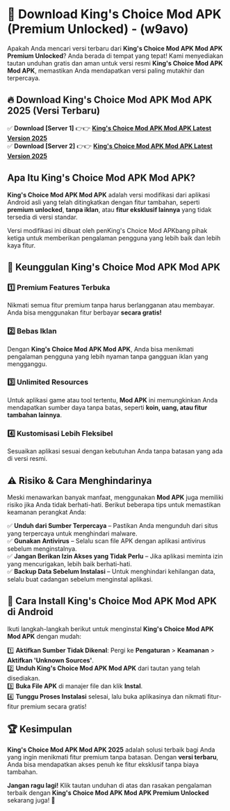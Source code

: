 

# 🎯 Download King's Choice Mod APK (Premium Unlocked) -  (w9avo) 

Apakah Anda mencari versi terbaru dari **King's Choice Mod APK Mod APK Premium Unlocked**? Anda berada di tempat yang tepat! Kami menyediakan tautan unduhan gratis dan aman untuk versi resmi **King's Choice Mod APK Mod APK**, memastikan Anda mendapatkan versi paling mutakhir dan terpercaya.

## 🔥 Download King's Choice Mod APK Mod APK 2025 (Versi Terbaru)

✅ **Download [Server 1]** 👉👉 [**King's Choice Mod APK Mod APK Latest Version 2025**](https://apkcomod.com?title=King's_Choice_Mod_APK)  
✅ **Download [Server 2]** 👉👉 [**King's Choice Mod APK Mod APK Latest Version 2025**](https://apkcomod.com?title=King's_Choice_Mod_APK)  

## Apa Itu King's Choice Mod APK Mod APK?

**King's Choice Mod APK Mod APK** adalah versi modifikasi dari aplikasi Android asli yang telah ditingkatkan dengan fitur tambahan, seperti **premium unlocked**, **tanpa iklan**, atau **fitur eksklusif lainnya** yang tidak tersedia di versi standar.

Versi modifikasi ini dibuat oleh penKing's Choice Mod APKbang pihak ketiga untuk memberikan pengalaman pengguna yang lebih baik dan lebih kaya fitur.

## 🎯 Keunggulan King's Choice Mod APK Mod APK

### 1️⃣ Premium Features Terbuka
Nikmati semua fitur premium tanpa harus berlangganan atau membayar. Anda bisa menggunakan fitur berbayar **secara gratis!**

### 2️⃣ Bebas Iklan
Dengan **King's Choice Mod APK Mod APK**, Anda bisa menikmati pengalaman pengguna yang lebih nyaman tanpa gangguan iklan yang mengganggu.

### 3️⃣ Unlimited Resources
Untuk aplikasi game atau tool tertentu, **Mod APK** ini memungkinkan Anda mendapatkan sumber daya tanpa batas, seperti **koin, uang, atau fitur tambahan lainnya**.

### 4️⃣ Kustomisasi Lebih Fleksibel
Sesuaikan aplikasi sesuai dengan kebutuhan Anda tanpa batasan yang ada di versi resmi.

## ⚠️ Risiko & Cara Menghindarinya

Meski menawarkan banyak manfaat, menggunakan **Mod APK** juga memiliki risiko jika Anda tidak berhati-hati. Berikut beberapa tips untuk memastikan keamanan perangkat Anda:

✅ **Unduh dari Sumber Terpercaya** – Pastikan Anda mengunduh dari situs yang terpercaya untuk menghindari malware.  
✅ **Gunakan Antivirus** – Selalu scan file APK dengan aplikasi antivirus sebelum menginstalnya.  
✅ **Jangan Berikan Izin Akses yang Tidak Perlu** – Jika aplikasi meminta izin yang mencurigakan, lebih baik berhati-hati.  
✅ **Backup Data Sebelum Instalasi** – Untuk menghindari kehilangan data, selalu buat cadangan sebelum menginstal aplikasi.

## 📌 Cara Install King's Choice Mod APK Mod APK di Android

Ikuti langkah-langkah berikut untuk menginstal **King's Choice Mod APK Mod APK** dengan mudah:

1️⃣ **Aktifkan Sumber Tidak Dikenal**: Pergi ke **Pengaturan** > **Keamanan** > **Aktifkan 'Unknown Sources'**.  
2️⃣ **Unduh King's Choice Mod APK Mod APK** dari tautan yang telah disediakan.  
3️⃣ **Buka File APK** di manajer file dan klik **Instal**.  
4️⃣ **Tunggu Proses Instalasi** selesai, lalu buka aplikasinya dan nikmati fitur-fitur premium secara gratis!

## 🏆 Kesimpulan

**King's Choice Mod APK Mod APK 2025** adalah solusi terbaik bagi Anda yang ingin menikmati fitur premium tanpa batasan. Dengan **versi terbaru**, Anda bisa mendapatkan akses penuh ke fitur eksklusif tanpa biaya tambahan.

**Jangan ragu lagi!** Klik tautan unduhan di atas dan rasakan pengalaman terbaik dengan **King's Choice Mod APK Mod APK Premium Unlocked** sekarang juga! 🚀

